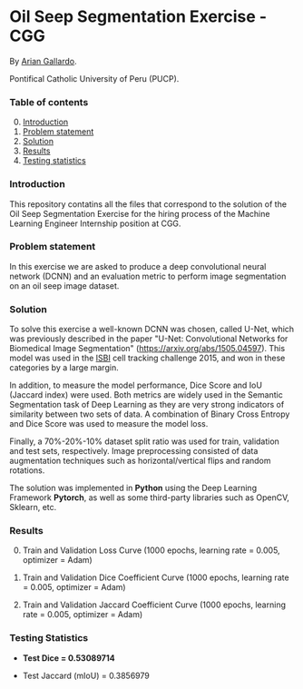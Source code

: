 # Oil Seep Segmentation Exercise - CGG

By [Arian Gallardo](http://github.com/ariangc).

Pontifical Catholic University of Peru (PUCP).

### Table of contents
0. [Introduction](#introduction)
0. [Problem statement](#problem-statement)
0. [Solution](#solution)
0. [Results](#results)
0. [Testing statistics](#testing-statistics)

### Introduction

This repository contatins all the files that correspond to the solution of the Oil Seep Segmentation Exercise for the hiring process of the Machine Learning Engineer Internship position at CGG.

### Problem statement

In this exercise we are asked to produce a deep convolutional neural network (DCNN) and an evaluation metric to perform image segmentation on an oil seep image dataset. 

### Solution

To solve this exercise a well-known DCNN was chosen, called U-Net, which was previously described in the paper "U-Net: Convolutional Networks for Biomedical Image Segmentation" (https://arxiv.org/abs/1505.04597). This model was used in the [ISBI](https://biomedicalimaging.org/2015/) cell tracking challenge 2015, and won in these categories by a large margin. 

In addition, to measure the model performance, Dice Score and IoU (Jaccard index) were used. Both metrics are widely used in the Semantic Segmentation task of Deep Learning as they are very strong indicators of similarity between two sets of data. A combination of Binary Cross Entropy and Dice Score was used to measure the model loss.

Finally, a 70%-20%-10% dataset split ratio was used for train, validation and test sets, respectively. Image preprocessing consisted of data augmentation techniques such as horizontal/vertical flips and random rotations.

The solution was implemented in **Python** using the Deep Learning Framework **Pytorch**, as well as some third-party libraries such as OpenCV, Sklearn, etc.

### Results

0. Train and Validation Loss Curve (1000 epochs, learning rate = 0.005, optimizer = Adam)

0. Train and Validation Dice Coefficient Curve (1000 epochs, learning rate = 0.005, optimizer = Adam)

0.	Train and Validation Jaccard Coefficient Curve (1000 epochs, learning rate = 0.005, optimizer = Adam)


### Testing Statistics

* **Test Dice =  0.53089714**

* Test Jaccard (mIoU) =  0.3856979


